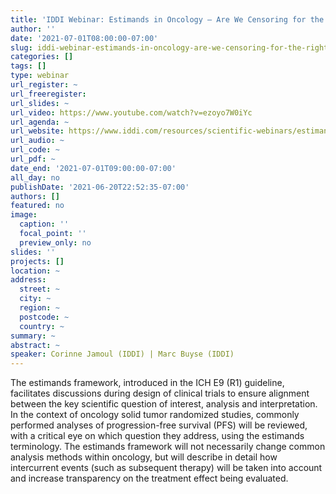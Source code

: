 ```yaml
---
title: 'IDDI Webinar: Estimands in Oncology – Are We Censoring for the Right Reason?'
author: ''
date: '2021-07-01T08:00:00-07:00'
slug: iddi-webinar-estimands-in-oncology-are-we-censoring-for-the-right-reason
categories: []
tags: []
type: webinar
url_register: ~
url_freeregister: 
url_slides: ~
url_video: https://www.youtube.com/watch?v=ezoyo7W0iYc
url_agenda: ~
url_website: https://www.iddi.com/resources/scientific-webinars/estimands/
url_audio: ~
url_code: ~
url_pdf: ~
date_end: '2021-07-01T09:00:00-07:00'
all_day: no
publishDate: '2021-06-20T22:52:35-07:00'
authors: []
featured: no
image:
  caption: ''
  focal_point: ''
  preview_only: no
slides: ''
projects: []
location: ~
address:
  street: ~
  city: ~
  region: ~
  postcode: ~
  country: ~
summary: ~
abstract: ~
speaker: Corinne Jamoul (IDDI) | Marc Buyse (IDDI)
---
```

<!--more-->
The estimands framework, introduced in the ICH E9 (R1) guideline, facilitates discussions during design of clinical trials to ensure alignment between the key scientific question of interest, analysis and interpretation. In the context of oncology solid tumor randomized studies, commonly performed analyses of progression-free survival (PFS) will be reviewed, with a critical eye on which question they address, using the estimands terminology. The estimands framework will not necessarily change common analysis methods within oncology, but will describe in detail how intercurrent events (such as subsequent therapy) will be taken into account and increase transparency on the treatment effect being evaluated.
